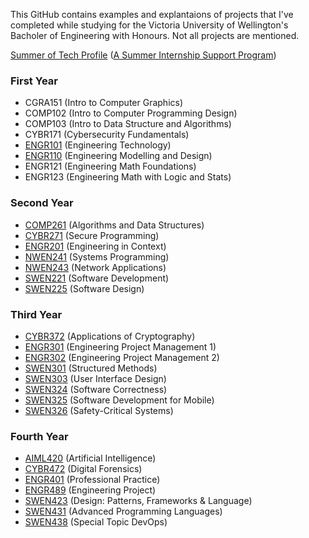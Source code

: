This GitHub contains examples and explantaions of projects that I've completed while studying for the Victoria University of Wellington's Bacholer of Engineering with Honours. Not all projects are mentioned.

[Summer of Tech Profile](https://github.com/BryonyGatehouse/Summer-of-Tech-Profile-Condensed) ([A Summer Internship Support Program](https://summeroftech.co.nz))

### First Year
- CGRA151 (Intro to Computer Graphics)
- COMP102 (Intro to Computer Programming Design)
- COMP103 (Intro to Data Structure and Algorithms)
- CYBR171 (Cybersecurity Fundamentals)
- [ENGR101](https://github.com/BryonyGatehouse/ENGR101) (Engineering Technology)
- [ENGR110](https://github.com/BryonyGatehouse/ENGR110) (Engineering Modelling and Design)
- ENGR121 (Engineering Math Foundations)
- ENGR123 (Engineering Math with Logic and Stats)

### Second Year
- [COMP261](https://github.com/BryonyGatehouse/COMP261)	(Algorithms and Data Structures)
- [CYBR271](https://github.com/BryonyGatehouse/CYBR271)	(Secure Programming)
- [ENGR201](https://github.com/BryonyGatehouse/ENGR201)	(Engineering in Context)
- [NWEN241](https://github.com/BryonyGatehouse/NWEN241)	(Systems Programming)
- [NWEN243](https://github.com/BryonyGatehouse/NWEN243)	(Network Applications)
- [SWEN221](https://github.com/BryonyGatehouse/SWEN221)	(Software Development)
- [SWEN225](https://github.com/BryonyGatehouse/SWEN225)	(Software Design)

### Third Year
- [CYBR372](https://github.com/BryonyGatehouse/CYBR372)	(Applications of Cryptography)
- [ENGR301](https://github.com/BryonyGatehouse/ENGR300)	(Engineering Project Management 1)
- [ENGR302](https://github.com/BryonyGatehouse/ENGR300)	(Engineering Project Management 2)
- [SWEN301]()	(Structured Methods)	
- [SWEN303]()	(User Interface Design)
- [SWEN324]()	(Software Correctness)
- [SWEN325]()	(Software Development for Mobile)
- [SWEN326]()	(Safety-Critical Systems)

### Fourth Year
- [AIML420]()	(Artificial Intelligence)
- [CYBR472]()	(Digital Forensics)
- [ENGR401]()	(Professional Practice)
- [ENGR489]()	(Engineering Project)
- [SWEN423]()	(Design: Patterns, Frameworks & Language)
- [SWEN431]()	(Advanced Programming Languages)
- [SWEN438]()	(Special Topic DevOps)
